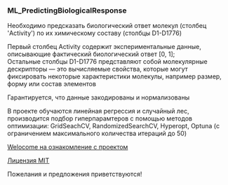 ### ML_PredictingBiologicalResponse

Необходимо предсказать биологический ответ молекул (столбец 'Activity') по их химическому составу (столбцы D1-D1776)

Первый столбец Activity содержит экспериментальные данные, описывающие фактический биологический ответ [0, 1];\
Остальные столбцы D1-D1776 представляют собой молекулярные дескрипторы — это вычисляемые свойства, которые могут фиксировать некоторые характеристики молекулы, например размер, форму или состав элементов

Гарантируется, что данные закодированы и нормализованы

В проекте обучаются линейная регрессия и случайный лес, производится подбор гиперпарамтеров с помощью методов оптимизации: GridSeachCV, RandomizedSearchCV, Hyperopt, Optuna (с ограничением максимального количества итераций до 50)

[Welocome на ознакомление с проектом]()

[Лицензия MIT]()

Пожелания и предложения приветствуются!